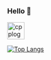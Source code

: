 ### Hello 👋

<a href="https://github.com/4iwen?tab=repositories&q=&type=&language=c%2B%2B&sort="><img src="https://raw.githubusercontent.com/isocpp/logos/master/cpp_logo.svg" alt="cpplogo" width="40" height="40"></a>

[![Top Langs](https://github-readme-stats.vercel.app/api/top-langs/?username=4iwen&layout=donut)](https://github.com/anuraghazra/github-readme-stats)

